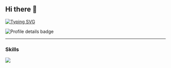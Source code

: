 ## Hi there 👋

<a href="https://git.io/typing-svg"><img src="https://readme-typing-svg.herokuapp.com?font=Fira+Code&pause=1000&width=435&lines=PhD+in+progress+.+.+.+" alt="Typing SVG" /></a>

<img src="http://github-profile-summary-cards.vercel.app/api/cards/profile-details?username=littleflyingflower&theme=dracula" alt="Profile details badge"/>

---
### Skills

<p align=="center>
<a href="https://skillicons.dev">
    <img src="https://skillicons.dev/icons?i=bash,python,windows,linux,anaconda,docker" /> 
</a>
</p>


<!--
**littleflyingflower/littleflyingflower** is a ✨ _special_ ✨ repository because its `README.md` (this file) appears on your GitHub profile.

Here are some ideas to get you started:

- 🔭 I’m currently working on ...
- 🌱 I’m currently learning ...
- 👯 I’m looking to collaborate on ...
- 🤔 I’m looking for help with ...
- 💬 Ask me about ...
- 📫 How to reach me: ...
- 😄 Pronouns: ...
- ⚡ Fun fact: ...
-->
